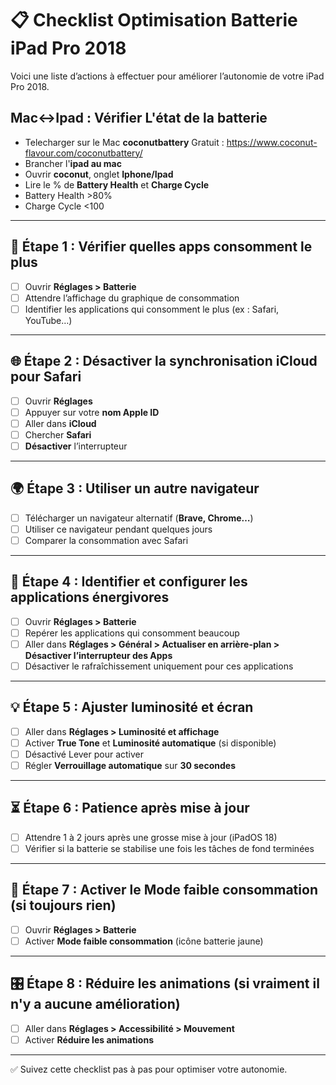 
# 📋 Checklist Optimisation Batterie iPad Pro 2018

Voici une liste d’actions à effectuer pour améliorer l’autonomie de votre iPad Pro 2018.

## Mac<->Ipad : Vérifier L'état de la batterie
- Telecharger sur le Mac **coconutbattery** Gratuit : https://www.coconut-flavour.com/coconutbattery/
- Brancher l'**ipad au mac**
- Ouvrir **coconut**, onglet **Iphone/Ipad**
- Lire le % de **Battery Health** et **Charge Cycle**
- Battery Health >80%
- Charge Cycle <100


---

## 🔧 Étape 1 : Vérifier quelles apps consomment le plus
- [ ] Ouvrir **Réglages > Batterie**
- [ ] Attendre l’affichage du graphique de consommation
- [ ] Identifier les applications qui consomment le plus (ex : Safari, YouTube…)

---

## 🌐 Étape 2 : Désactiver la synchronisation iCloud pour Safari
- [ ] Ouvrir **Réglages**
- [ ] Appuyer sur votre **nom Apple ID**
- [ ] Aller dans **iCloud**
- [ ] Chercher **Safari**
- [ ] **Désactiver** l’interrupteur

---

## 🌍 Étape 3 : Utiliser un autre navigateur
- [ ] Télécharger un navigateur alternatif (**Brave, Chrome…**)
- [ ] Utiliser ce navigateur pendant quelques jours
- [ ] Comparer la consommation avec Safari

---

## 📱 Étape 4 : Identifier et configurer les applications énergivores
- [ ] Ouvrir **Réglages > Batterie**
- [ ] Repérer les applications qui consomment beaucoup
- [ ] Aller dans **Réglages > Général > Actualiser en arrière-plan > Désactiver l’interrupteur des Apps**
- [ ] Désactiver le rafraîchissement uniquement pour ces applications

---

## 💡 Étape 5 : Ajuster luminosité et écran
- [ ] Aller dans **Réglages > Luminosité et affichage**
- [ ] Activer **True Tone** et **Luminosité automatique** (si disponible)
- [ ] Désactivé Lever pour activer
- [ ] Régler **Verrouillage automatique** sur **30 secondes**

---

## ⏳ Étape 6 : Patience après mise à jour
- [ ] Attendre 1 à 2 jours après une grosse mise à jour (iPadOS 18)
- [ ] Vérifier si la batterie se stabilise une fois les tâches de fond terminées

---

## 🔋 Étape 7 : Activer le Mode faible consommation (si toujours rien)
- [ ] Ouvrir **Réglages > Batterie**
- [ ] Activer **Mode faible consommation** (icône batterie jaune)

---

## 🎛️ Étape 8 : Réduire les animations (si vraiment il n'y a aucune amélioration)
- [ ] Aller dans **Réglages > Accessibilité > Mouvement**
- [ ] Activer **Réduire les animations**

---

✅ Suivez cette checklist pas à pas pour optimiser votre autonomie.

